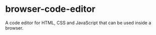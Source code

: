 # browser-code-editor
A code editor for HTML, CSS and JavaScript that can be used inside a browser.
